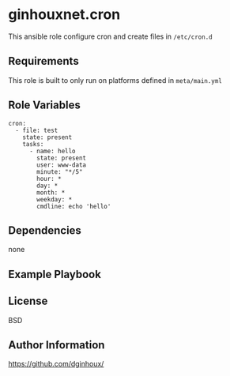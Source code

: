 ginhouxnet.cron
=========

This ansible role configure cron and create files in `/etc/cron.d`


Requirements
------------

This role is built to only run on platforms defined in `meta/main.yml`


Role Variables
--------------


```
cron:
  - file: test
    state: present
    tasks:
      - name: hello
        state: present
        user: www-data
        minute: "*/5"
        hour: *
        day: *
        month: *
        weekday: *
        cmdline: echo 'hello'
```


Dependencies
------------

none


Example Playbook
----------------



License
-------

BSD


Author Information
------------------

https://github.com/dginhoux/

